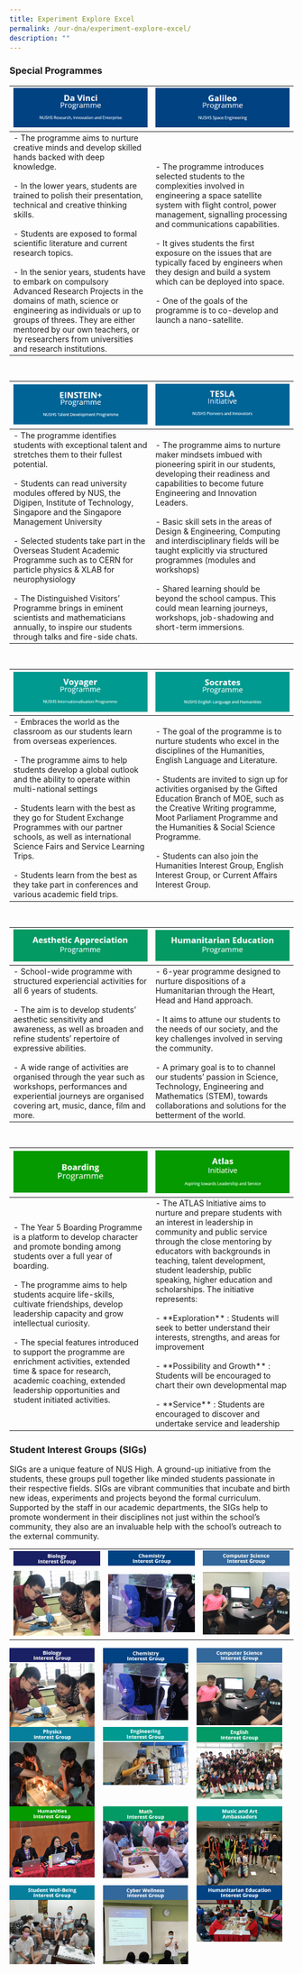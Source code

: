 ```yaml
---
title: Experiment Explore Excel
permalink: /our-dna/experiment-explore-excel/
description: ""
---
```

### **Special Programmes**

<table>
	<thead>
		<tr>
			<th style="width:50%">
				<img src="/images/specialprogramme1.jpg">
			</th>
			<th style="width:50">
				<img src="/images/specialprogramme2.jpg">
			</th>
		</tr>
	</thead>
	<tbody>
		<tr>
			<td>
				- The programme aims to nurture creative minds and develop skilled hands backed with deep knowledge.<br><br>- In the lower years, students are trained to polish their presentation, technical and creative thinking skills.<br><br>- Students are exposed to formal scientific literature and current research topics.<br><br>- In the senior years, students have to embark on compulsory Advanced Research Projects in the domains of math, science or engineering as individuals or up to groups of threes. They are either mentored by our own teachers, or by researchers from universities and research institutions.
			</td>
			<td>
				- The programme introduces selected students to the complexities involved in engineering a space satellite system with flight control, power management, signalling processing and communications capabilities.<br><br>- It gives students the first exposure on the issues that are typically faced by engineers when they design and build a system which can be deployed into space.<br><br>- One of the goals of the programme is to co-develop and launch a nano-satellite.
			</td>
		</tr>
	</tbody>
</table>

<br> 

<table>
	<thead>
		<tr>
			<th style="width:50%">
				<img src="/images/specialprogramme3.jpg">
			</th>
			<th style="width:50">
				<img src="/images/specialprogramme4.jpg">
			</th>
		</tr>
	</thead>
	<tbody>
		<tr>
			<td>
				- The programme identifies students with exceptional talent and stretches them to their fullest potential.<br><br>- Students can read university modules offered by NUS, the Digipen, Institute of Technology, Singapore and the Singapore Management University<br><br>- Selected students take part in the Overseas Student Academic Programme such as to CERN for particle physics &amp; XLAB for neurophysiology<br><br>- The Distinguished Visitors’ Programme brings in eminent scientists and mathematicians annually, to inspire our students through talks and fire-side chats.
			</td>
			<td>
				- The programme aims to nurture maker mindsets imbued with pioneering spirit in our students, developing their readiness and capabilities to become future Engineering and Innovation Leaders.<br><br>- Basic skill sets in the areas of Design &amp; Engineering, Computing and interdisciplinary fields will be taught explicitly via structured programmes (modules and workshops)<br><br>- Shared learning should be beyond the school campus. This could mean learning journeys, workshops, job-shadowing and short-term immersions.
			</td>
		</tr>
	</tbody>
</table>

<br> 

<table>
	<thead>
		<tr>
			<th style="width:50%">
				<img src="/images/specialprogramme5.jpg">
			</th>
			<th style="width:50">
				<img src="/images/specialprogramme6.jpg">
			</th>
		</tr>
	</thead>
	<tbody>
		<tr>
			<td>
				- Embraces the world as the classroom as our students learn from overseas experiences.<br><br>- The programme aims to help students develop a global outlook and the ability to operate within multi-national settings<br><br>- Students learn with the best as they go for Student Exchange Programmes with our partner schools, as well as international Science Fairs and Service Learning Trips.<br><br>- Students learn from the best as they take part in conferences and various academic field trips.
			</td>
			<td>
				- The goal of the programme is to nurture students who excel in the disciplines of the Humanities, English Language and Literature.<br><br>- Students are invited to sign up for activities organised by the Gifted Education Branch of MOE, such as the Creative Writing programme, Moot Parliament Programme and the Humanities &amp; Social Science Programme.<br><br>- Students can also join the Humanities Interest Group, English Interest Group, or Current Affairs Interest Group.
			</td>
		</tr>
	</tbody>
</table>

<br> 

<table>
	<thead>
		<tr>
			<th style="width:50%">
				<img src="/images/specialprogramme7.jpg">
			</th>
			<th style="width:50">
				<img src="/images/specialprogramme8.jpg">
			</th>
		</tr>
	</thead>
	<tbody>
		<tr>
			<td>
				- School-wide programme with structured experiencial activities for all 6 years of students.<br><br>- The aim is to develop students’ aesthetic sensitivity and awareness, as well as broaden and refine students’ repertoire of expressive abilities.<br><br>- A wide range of activities are organised through the year such as workshops, performances and experiential journeys are organised covering art, music, dance, film and more.
			</td>
			<td>
				 - 6-year programme designed to nurture dispositions of a Humanitarian through the Heart, Head and Hand approach.<br><br>- It aims to attune our students to the needs of our society, and the key challenges involved in serving the community.<br><br>- A primary goal is to to channel our students’ passion in Science, Technology, Engineering and Mathematics (STEM), towards collaborations and solutions for the betterment of the world. 
			</td>
		</tr>
	</tbody>
</table>

<br> 

<table>
	<thead>
		<tr>
			<th style="width:50%">
				<img src="/images/specialprogramme9.jpg">
			</th>
			<th style="width:50">
				<img src="/images/specialprogramme10.jpg">
			</th>
		</tr>
	</thead>
	<tbody>
		<tr>
			<td>
				- The Year 5 Boarding Programme is a platform to develop character and promote bonding among students over a full year of boarding.<br><br>- The programme aims to help students acquire life-skills, cultivate friendships, develop leadership capacity and grow intellectual curiosity.<br><br>- The special features introduced to support the programme are enrichment activities, extended time &amp; space for research, academic coaching, extended leadership opportunities and student initiated activities.
			</td>
			<td>
				 - The ATLAS Initiative aims to nurture and prepare students with an interest in leadership in community and public service through the close mentoring by educators with backgrounds in teaching, talent development, student leadership, public speaking, higher education and scholarships. The initiative represents:<br><br>- **Exploration** : Students will seek to better understand their interests, strengths, and areas for improvement<br><br>- **Possibility and Growth** : Students will be encouraged to chart their own developmental map<br><br>- **Service** : Students are encouraged to discover and undertake service and leadership
			</td>
		</tr>
	</tbody>
</table>



### **Student Interest Groups (SIGs)**

SIGs are a unique feature of NUS High. A ground-up initiative from the students, these groups pull together like minded students passionate in their respective fields. SIGs are vibrant communities that incubate and birth new ideas, experiments and projects beyond the formal curriculum. Supported by the staff in our academic departments, the SIGs help to promote wonderment in their disciplines not just within the school’s community, they also are an invaluable help with the school’s outreach to the external community.

<table>
	<tbody><tr>
		<td style="width: 33%; align: center">
			<img src="/images/sigheading1.jpg" style="max-height:100%; max-width:100%">
		</td>
		<td style="width: 33%; align: center">
			<img src="/images/sigheading2.jpg" style="max-height:100%; max-width:100%">
		</td>
		<td style="width: 33%; align: center">
			<img src="/images/sigheading3.jpg" style="max-height:100%; max-width:100%">
		</td>
	</tr>
	<tr>
		<td style="width: 33%; align: center">
			<img src="/images/sig1.jpg" style="max-height:100%; max-width:100%">
		</td>
		<td style="width: 33%; align: center">
			<img src="/images/sig2.jpg" style="max-height:100%; max-width:100%">
		</td>
		<td style="width: 33%; align: center">
			<img src="/images/sig3.jpg" style="max-height:100%; max-width:100%">
		</td>
	</tr>
</tbody></table>


<img src="/images/sigheading1.jpg" style="width:30%;margin-right:15px;" align="left">
<img src="/images/sigheading2.jpg" style="width:30%;margin-right:15px;" align="left">
<img src="/images/sigheading3.jpg" style="width:30%;margin-right:15px;" align="left">

<br clear="left">

<img src="/images/sig1.jpg" style="width:30%;margin-right:15px;" align="left">
<img src="/images/sig2.jpg" style="width:30%;margin-right:15px;" align="left">
<img src="/images/sig3.jpg" style="width:30%;margin-right:15px;" align="left">

<br clear="left">

<img src="/images/sigheading4.jpg" style="width:30%;margin-right:15px;" align="left">
<img src="/images/sigheading5.jpg" style="width:30%;margin-right:15px;" align="left">
<img src="/images/sigheading6.jpg" style="width:30%;margin-right:15px;" align="left">

<br clear="left">

<img src="/images/sig4.jpg" style="width:30%;margin-right:15px;" align="left">
<img src="/images/sig5.jpg" style="width:30%;margin-right:15px;" align="left">
<img src="/images/sig6.jpg" style="width:30%;margin-right:15px;" align="left">

<br clear="left">

<img src="/images/sigheading7.jpg" style="width:30%;margin-right:15px;" align="left">
<img src="/images/sigheading8.jpg" style="width:30%;margin-right:15px;" align="left">
<img src="/images/sigheading9.jpg" style="width:30%;margin-right:15px;" align="left">

<br clear="left">

<img src="/images/sig7.jpg" style="width:30%;margin-right:15px;" align="left">
<img src="/images/sig8.jpg" style="width:30%;margin-right:15px;" align="left">
<img src="/images/sig9.jpg" style="width:30%;margin-right:15px;" align="left">

<br clear="left">

<img src="/images/sigheading10.jpg" style="width:30%;margin-right:15px;" align="left">
<img src="/images/sigheading11.jpg" style="width:30%;margin-right:15px;" align="left">
<img src="/images/sigheading12.jpg" style="width:30%;margin-right:15px;" align="left">

<br clear="left">

<img src="/images/sig10.jpg" style="width:30%;margin-right:15px;" align="left">
<img src="/images/sig11.jpg" style="width:30%;margin-right:15px;" align="left">
<img src="/images/sig12.jpg" style="width:30%;margin-right:15px;" align="left">

<br clear="left">